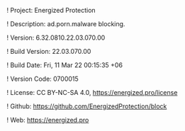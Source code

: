 ! Project: Energized Protection

! Description: ad.porn.malware blocking.

! Version: 6.32.0810.22.03.070.00

! Build Version: 22.03.070.00

! Build Date: Fri, 11 Mar 22 00:15:35 +06

! Version Code: 0700015

! License: CC BY-NC-SA 4.0, https://energized.pro/license

! Github: https://github.com/EnergizedProtection/block

! Web: https://energized.pro

